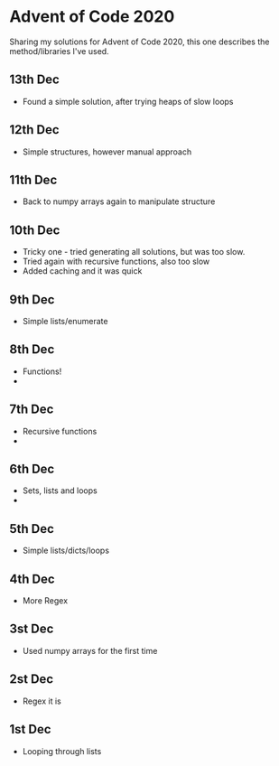 # Advent of Code 2020
Sharing my solutions for Advent of Code 2020, this one describes the method/libraries I've used.
## 13th Dec
- Found a simple solution, after trying heaps of slow loops

## 12th Dec
- Simple structures, however manual approach

## 11th Dec
- Back to numpy arrays again to manipulate structure

## 10th Dec
- Tricky one - tried generating all solutions, but was too slow.
- Tried again with recursive functions, also too slow
- Added caching and it was quick

## 9th Dec
- Simple lists/enumerate

## 8th Dec
- Functions!
- 
## 7th Dec
- Recursive functions
- 
## 6th Dec
- Sets, lists and loops
- 
## 5th Dec
- Simple lists/dicts/loops

## 4th Dec
- More Regex

## 3st Dec
- Used numpy arrays for the first time

## 2st Dec
- Regex it is

## 1st Dec
- Looping through lists
